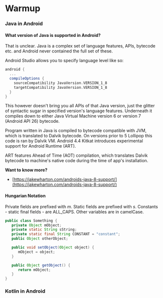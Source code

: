 # Warmup

### Java in Android

#### What version of Java is supported in Android?

That is unclear. Java is a complex set of language features, APIs, bytecode etc. and Android never contained the full set of these.

Android Studio allows you to specify language level like so:

```groovy
android {
  ...
  compileOptions {
    sourceCompatibility JavaVersion.VERSION_1_8
    targetCompatibility JavaVersion.VERSION_1_8
  }
}
```

This however doesn't bring you all APIs of that Java version, just the glitter of syntactic sugar in specified version's language features. Underneath it compiles down to either Java Virtual Machine version 6 or version 7 \(Android API 26\) bytecode.

Program written in Java is compiled to bytecode compatible with JVM, which is translated to Dalvik bytecode. On versions prior to 5 Lollipop this code is ran by Dalvik VM. Android 4.4 Kitkat introduces experimental support for Android Runtime \(ART\).

ART features Ahead of Time \(AOT\) compilation, which translates Dalvik bytecode to machine's native code during the time of app's installation.

**Want to know more?**

* [https://jakewharton.com/androids-java-8-support/](https://jakewharton.com/androids-java-8-support/)

#### Hungarian Notation

Private fields are prefixed with _m_. Static fields are prefixed with _s_. Constants - static final fields - are ALL\_CAPS. Other variables are in camelCase.

```java
public class Something {
   private Object mObject;
   private static String sString;
   private static final String CONSTANT = "constant";
   public Object otherObject;

   public void setObject(Object object) {
      mObject = object;
   }

   public Object getObject() {
      return mObject;
   }
}
```

### Kotlin in Android

